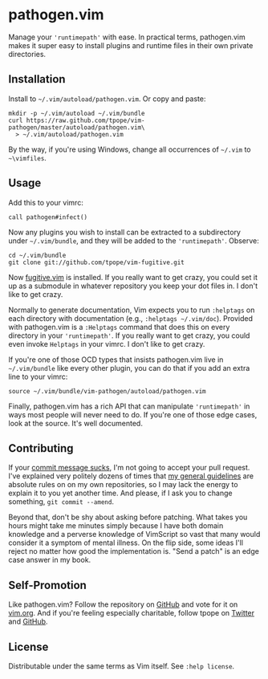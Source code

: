 pathogen.vim
============

Manage your `'runtimepath'` with ease.  In practical terms, pathogen.vim
makes it super easy to install plugins and runtime files in their own
private directories.

Installation
------------

Install to `~/.vim/autoload/pathogen.vim`.  Or copy and paste:

    mkdir -p ~/.vim/autoload ~/.vim/bundle
    curl https://raw.github.com/tpope/vim-pathogen/master/autoload/pathogen.vim\
      > ~/.vim/autoload/pathogen.vim

By the way, if you're using Windows, change all occurrences of `~/.vim`
to `~\vimfiles`.

Usage
-----

Add this to your vimrc:

    call pathogen#infect()

Now any plugins you wish to install can be extracted to a subdirectory
under `~/.vim/bundle`, and they will be added to the `'runtimepath'`.
Observe:

    cd ~/.vim/bundle
    git clone git://github.com/tpope/vim-fugitive.git

Now [fugitive.vim](https://github.com/tpope/vim-fugitive) is installed.
If you really want to get crazy, you could set it up as a submodule in
whatever repository you keep your dot files in.  I don't like to get
crazy.

Normally to generate documentation, Vim expects you to run `:helptags`
on each directory with documentation (e.g., `:helptags ~/.vim/doc`).
Provided with pathogen.vim is a `:Helptags` command that does this on
every directory in your `'runtimepath'`.  If you really want to get
crazy, you could even invoke `Helptags` in your vimrc.  I don't like to
get crazy.

If you're one of those OCD types that insists pathogen.vim live in
`~/.vim/bundle` like every other plugin, you can do that if you add an
extra line to your vimrc:

    source ~/.vim/bundle/vim-pathogen/autoload/pathogen.vim

Finally, pathogen.vim has a rich API that can manipulate `'runtimepath'`
in ways most people will never need to do.  If you're one of those edge
cases, look at the source.  It's well documented.

Contributing
------------

If your [commit message sucks](http://stopwritingramblingcommitmessages.com/),
I'm not going to accept your pull request.  I've explained very politely
dozens of times that
[my general guidelines](http://tbaggery.com/2008/04/19/a-note-about-git-commit-messages.html)
are absolute rules on on my own repositories, so I may lack the energy
to explain it to you yet another time.  And please, if I ask you to
change something, `git commit --amend`.

Beyond that, don't be shy about asking before patching.  What takes you
hours might take me minutes simply because I have both domain knowledge
and a perverse knowledge of VimScript so vast that many would consider
it a symptom of mental illness.  On the flip side, some ideas I'll
reject no matter how good the implementation is.  "Send a patch" is an
edge case answer in my book.

Self-Promotion
--------------

Like pathogen.vim?  Follow the repository on
[GitHub](http://github.com/tpope/vim-pathogen) and vote for it on
[vim.org](http://www.vim.org/scripts/script.php?script_id=2332).  And if
you're feeling especially charitable, follow tpope on
[Twitter](http://twitter.com/tpope) and
[GitHub](http://github.com/tpope).

License
-------

Distributable under the same terms as Vim itself.  See `:help license`.
